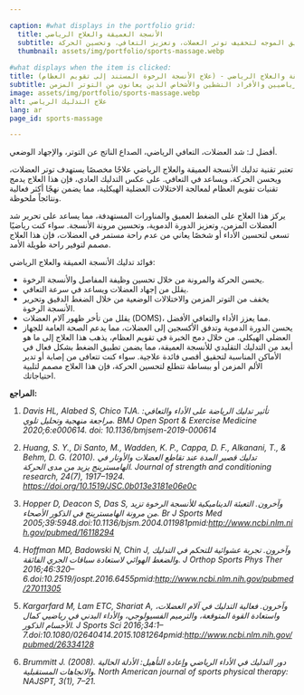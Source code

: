 ```yaml
---

caption: #what displays in the portfolio grid:
  title: الأنسجة العميقة والعلاج الرياضي
  subtitle: العلاج بالضغط العميق الموجه لتخفيف توتر العضلات، وتعزيز التعافي، وتحسين الحركة.
  thumbnail: assets/img/portfolio/sports-massage.webp
  
#what displays when the item is clicked:
title: علاج الأنسجة العميقة والعلاج الرياضي - (علاج الأنسجة الرخوة المستند إلى تقويم العظام)
subtitle: علاج مستهدف يركز على تحرير توتر العضلات، وتحسين الدورة الدموية، وتقليل الألم. على عكس التدليك التقليدي، يدمج هذا النهج تقنيات تقويم العظام لمعالجة الأسباب الجذرية للانزعاج، مما يجعله مثالياً للرياضيين والأفراد النشطين والأشخاص الذين يعانون من التوتر المزمن.
image: assets/img/portfolio/sports-massage.webp
alt: علاج التدليك الرياضي
lang: ar
page_id: sports-massage

---
```

أفضل لـ: شد العضلات، التعافي الرياضي، الصداع الناتج عن التوتر، والإجهاد الوضعي.

تعتبر تقنية تدليك الأنسجة العميقة والعلاج الرياضي علاجًا مخصصًا يستهدف توتر العضلات، ويحسن الحركة، ويساعد في التعافي. على عكس التدليك العادي، فإن هذا العلاج يدمج تقنيات تقويم العظام لمعالجة الاختلالات العضلية الهيكلية، مما يضمن نهجًا أكثر فعالية ونتائجاً ملحوظة.

يركز هذا العلاج على الضغط العميق والمناورات المستهدفة، مما يساعد على تحرير شد العضلات المزمن، وتعزيز الدورة الدموية، وتحسين مرونة الأنسجة. سواء كنت رياضيًا تسعى لتحسين الأداء أو شخصًا يعاني من عدم راحة مستمر في العضلات، فإن هذا العلاج مصمم لتوفير راحة طويلة الأمد.

فوائد تدليك الأنسجة العميقة والعلاج الرياضي:
- يحسن الحركة والمرونة من خلال تحسين وظيفة المفاصل والأنسجة الرخوة.
- يقلل من إجهاد العضلات ويساعد في سرعة التعافي.
- يخفف من التوتر المزمن والاختلالات الوضعية من خلال الضغط الدقيق وتحرير الأنسجة الرخوة.
- يقلل من تأخر ظهور آلام العضلات (DOMS)، مما يعزز الأداء والتعافي الأفضل.
- يحسن الدورة الدموية وتدفق الأكسجين إلى العضلات، مما يدعم الصحة العامة للجهاز العضلي الهيكلي.
من خلال دمج الخبرة في تقويم العظام، يذهب هذا العلاج إلى ما هو أبعد من التدليك التقليدي للأنسجة العميقة، مما يضمن تطبيق الضغط بشكل فعال في الأماكن المناسبة لتحقيق أقصى فائدة علاجية. سواء كنت تتعافى من إصابة أو تدير الألم المزمن أو ببساطة تتطلع لتحسين الحركة، فإن هذا العلاج مصمم لتلبية احتياجاتك.

**المراجع:**

1. *Davis HL, Alabed S, Chico TJA. تأثير تدليك الرياضة على الأداء والتعافي: مراجعة منهجية وتحليل تلوي. BMJ Open Sport & Exercise Medicine 2020;6:e000614. doi: 10.1136/bmjsem-2019-000614*

2. *Huang, S. Y., Di Santo, M., Wadden, K. P., Cappa, D. F., Alkanani, T., & Behm, D. G. (2010). تدليك قصير المدة عند تقاطع العضلات والأوتار في الهامسترينج يزيد من مدى الحركة. Journal of strength and conditioning research, 24(7), 1917–1924. https://doi.org/10.1519/JSC.0b013e3181e06e0c*

3. *Hopper D, Deacon S, Das S, وآخرون. التعبئة الديناميكية للأنسجة الرخوة تزيد من مرونة الهامسترينج في الذكور الأصحاء. Br J Sports Med 2005;39:5948.doi:10.1136/bjsm.2004.011981pmid:http://www.ncbi.nlm.nih.gov/pubmed/16118294*

4. *Hoffman MD, Badowski N, Chin J, وآخرون. تجربة عشوائية للتحكم في التدليك والضغط الهوائي لاستعادة سباقات الجري الفائقة. J Orthop Sports Phys Ther 2016;46:320–6.doi:10.2519/jospt.2016.6455pmid:http://www.ncbi.nlm.nih.gov/pubmed/27011305*

5. *Kargarfard M, Lam ETC, Shariat A, وآخرون. فعالية التدليك في آلام العضلات، واستعادة القوة المتوقعة، والترميم الفسيولوجي، والأداء البدني في رياضيي كمال الأجسام الذكور. J Sports Sci 2016;34:1–7.doi:10.1080/02640414.2015.1081264pmid:http://www.ncbi.nlm.nih.gov/pubmed/26334128*

6. *Brummitt J. (2008). دور التدليك في الأداء الرياضي وإعادة التأهيل: الأدلة الحالية والاتجاهات المستقبلية. North American journal of sports physical therapy: NAJSPT, 3(1), 7–21.*